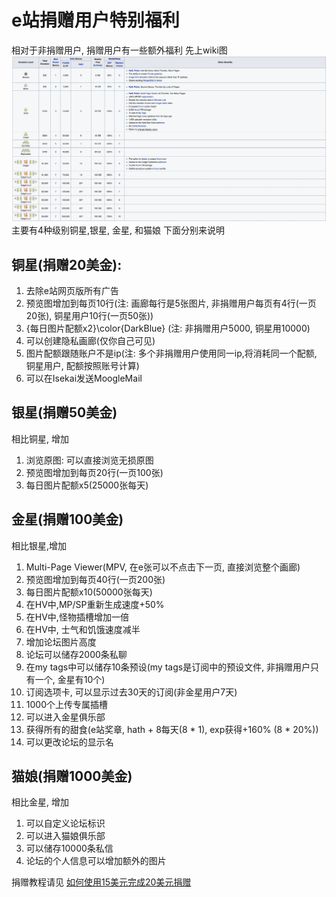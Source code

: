 # e站捐赠用户特别福利

相对于非捐赠用户, 捐赠用户有一些额外福利
先上wiki图
![](picture/Donate_details.jpg)
主要有4种级别铜星,银星, 金星, 和猫娘
下面分别来说明

## 铜星(捐赠20美金):
1) 去除e站网页版所有广告 
2) 预览图增加到每页10行(注: 画廊每行是5张图片, 非捐赠用户每页有4行(一页20张), 铜星用户10行(一页50张))
3) {每日图片配额x2}\color{DarkBlue} (注: 非捐赠用户5000, 铜星用10000) 
4) 可以创建隐私画廊(仅你自己可见) 
5) 图片配额跟随账户不是ip(注: 多个非捐赠用户使用同一ip,将消耗同一个配额, 铜星用户, 配额按照账号计算) 
6) 可以在Isekai发送MoogleMail

## 银星(捐赠50美金)
相比铜星, 增加
1) 浏览原图: 可以直接浏览无损原图
2) 预览图增加到每页20行(一页100张)
3) 每日图片配额x5(25000张每天)

## 金星(捐赠100美金)
相比银星,增加
1) Multi-Page Viewer(MPV, 在e张可以不点击下一页, 直接浏览整个画廊)
2) 预览图增加到每页40行(一页200张)
3) 每日图片配额x10(50000张每天)
4) 在HV中,MP/SP重新生成速度+50%
5) 在HV中,怪物插槽增加一倍
6) 在HV中, 士气和饥饿速度减半
7) 增加论坛图片高度
8) 论坛可以储存2000条私聊
9) 在my tags中可以储存10条预设(my tags是订阅中的预设文件, 非捐赠用户只有一个, 金星有10个)
10) 订阅选项卡, 可以显示过去30天的订阅(非金星用户7天)
11) 1000个上传专属插槽
12) 可以进入金星俱乐部
13) 获得所有的甜食(e站奖章, hath + 8每天(8 * 1), exp获得+160%  (8 * 20%))
14) 可以更改论坛的显示名

## 猫娘(捐赠1000美金)
相比金星, 增加
1) 可以自定义论坛标识
2) 可以进入猫娘俱乐部
3) 可以储存10000条私信
4) 论坛的个人信息可以增加额外的图片


捐赠教程请见
[如何使用15美元完成20美元捐赠](如何使用15美元完成20美元捐赠 (https://github.com/kk9448/ehDonate/blob/main/README.md))
